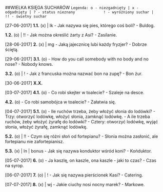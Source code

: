 ##WIELKA KSIĘGA SUCHARÓW
`` Legenda:
    o - niezgadnięty | x - odgadnięty | ? - status nieznany            
    ! - wyróżniony suchar | !! - świetny suchar ``

[27-06-2017]
__1.1.__ (x) | lk
    - Jak nazywa się pies, którego coś boli?
    - Buldog.

__1.2.__ (o) | !!
    - Jak można określić żarty z Asi?
    - Zasilanie.

[28-06-2017]
__2.__ (x) | mg
    - Jaką jajecznicę lubi każdy fryzjer?
    - Dobrze ściętą.

[29-06-2017]
__3.1.__ (o)
    - How do you call somebody with no body and no nose?
    - Nobody knows.

__3.2.__ (o) | !
    - Jak z francuska można nazwać bon na zupę?
    - Bon żur.

[30-06-2017]
__X.X.__

[03-07-2017]
__4.1.__ (o)
    - Co robi skejter w toalecie?
    - Szaleje na desce.

__4.2.__ (o)
    - Co robi samobójca w toalecie?
    - Załatwia się.

[04-07-2017]
__5.1.__ (o)
    - Ile ruchów trzeba, żeby włożyć słonia do lodówki?
    - Trzy: otworzyć lodówkę, włożyć słonia, zamknąć lodówkę.
    - A ile trzeba ruchów, żeby włożyć żyrafę do lodówki?
    - Cztery: otworzyć lodówkę, wyjąć słonia, włożyć żyrafę, zamknąć lodówkę.

__5.2.__ (o) | !!
    - Czym się różni słoń od fortepianu?
    - Słonia można zasłonić, ale fortepianu nie zafortepianisz.

__5.3.__ (x) | ln | bonus
    - Jak się nazywa konduktor wśród koni?
    - Końduktor.

[05-07-2017]
__6.__ (o)
    - Ja kaszlę, on kaszle, ona kaszle - jaki to czas?
    - Czas na syrop.

[06-07-2017]
__7.__ (o) | !
    - Jak się nazywa pierścionek Kasi?
    - Catering.

[07-07-2017]
__8.__ (x) | wj
    - Jakie ciuchy nosi nocny marek?
    - Markowe.
